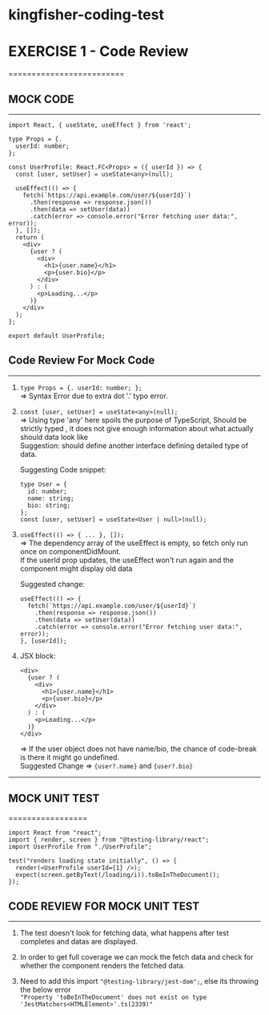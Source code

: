 # kingfisher-coding-test

# EXERCISE 1 - Code Review
=========================

## MOCK CODE
---------
```tsx
import React, { useState, useEffect } from 'react';

type Props = {.  
  userId: number;
};

const UserProfile: React.FC<Props> = ({ userId }) => {
  const [user, setUser] = useState<any>(null);

  useEffect(() => {
    fetch(`https://api.example.com/user/${userId}`)
      .then(response => response.json())
      .then(data => setUser(data))
      .catch(error => console.error("Error fetching user data:", error));
  }, []);
  return (
    <div>
      {user ? (
        <div>
          <h1>{user.name}</h1>
          <p>{user.bio}</p>
        </div>
      ) : (
        <p>Loading...</p>
      )}
    </div>
  );
};

export default UserProfile;
```

## Code Review For Mock Code
--------------------------
1. `type Props = {. userId: number; };`  
   => Syntax Error due to extra dot '.' typo error.

2. `const [user, setUser] = useState<any>(null);`  
   => Using type 'any' here spoils the purpose of TypeScript, Should be strictly typed , it does not give enough information about what actually should data look like  
   Suggestion: should define another interface defining detailed type of data.  

   Suggesting Code snippet:  
   ```tsx
   type User = {
     id: number;
     name: string;
     bio: string;
   };
   const [user, setUser] = useState<User | null>(null);
   ```

3. `useEffect(() => { ... }, []);`  
   => The dependency array of the useEffect is empty, so fetch only run once on componentDidMount.  
   If the userId prop updates, the useEffect won't run again and the component might display old data  

   Suggested change:  
   ```tsx
   useEffect(() => {
     fetch(`https://api.example.com/user/${userId}`)
       .then(response => response.json())
       .then(data => setUser(data))
       .catch(error => console.error("Error fetching user data:", error));
   }, [userId]);
   ```

4. JSX block:  
   ```tsx
   <div>
     {user ? (
       <div>
         <h1>{user.name}</h1>
         <p>{user.bio}</p>
       </div>
     ) : (
       <p>Loading...</p>
     )}
   </div>
   ```
   => If the user object does not have name/bio, the chance of code-break is there it might go undefined.  
   Suggested Change => `{user?.name}` and `{user?.bio}`

---

## MOCK UNIT TEST
=================
```tsx
import React from "react";
import { render, screen } from "@testing-library/react";
import UserProfile from "./UserProfile";

test("renders loading state initially", () => {
  render(<UserProfile userId={1} />);
  expect(screen.getByText(/loading/i)).toBeInTheDocument();
});
```

## CODE REVIEW FOR MOCK UNIT TEST
------------------------------
1. The test doesn't look for fetching data, what happens after test completes and datas are displayed.

2. In order to get full coverage we can mock the fetch data and check for whether the component renders the fetched data.

3. Need to add this import `"@testing-library/jest-dom";`, else its throwing the below error  
   `"Property 'toBeInTheDocument' does not exist on type 'JestMatchers<HTMLElement>'.ts(2339)"`

